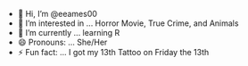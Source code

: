 - 👋 Hi, I’m @eeames00
- 👀 I’m interested in ... Horror Movie, True Crime, and Animals
- 🌱 I’m currently ... learning R 
- 😄 Pronouns: ... She/Her
- ⚡ Fun fact: ... I got my 13th Tattoo on Friday the 13th

<!---
eeames00/eeames00 is a ✨ special ✨ repository because its `README.md` (this file) appears on your GitHub profile.
You can click the Preview link to take a look at your changes.
--->
